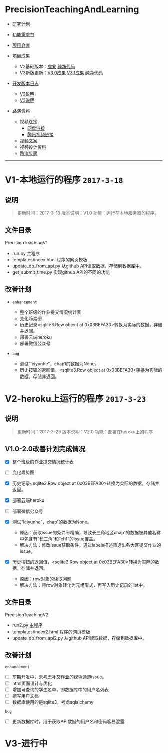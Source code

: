# PrecisionTeachingAndLearning

+ [研究计划](https://github.com/leiyunhe/PrecisionTeachingAndLearning/blob/master/DevPlan.md)
+ [功能需求书](https://github.com/leiyunhe/PrecisionTeachingAndLearning/blob/master/FunctionalRequirement.md)
+ [项目仓库](https://github.com/leiyunhe/PrecisionTeachingAndLearning)
+ 项目成果
    + V2基础版本：[成果](https://precisionteach.herokuapp.com/)   [纯净代码](https://github.com/leiyunhe/PrecisionTeching)
    + V3新版更新：[V3.0成果](https://learninganalytics.herokuapp.com/) [V3.1成果](https://precisionlearning.herokuapp.com/)  [纯净代码](https://github.com/leiyunhe/learninganalytics)
          
+ [开发版本日志](https://github.com/leiyunhe/PrecisionTeachingAndLearning/issues/12)
    + [V2说明](https://github.com/leiyunhe/PrecisionTeachingAndLearning/issues/10)
    + [V3说明](https://github.com/leiyunhe/PrecisionTeachingAndLearning/issues/11)
+ [路演资料](https://github.com/leiyunhe/PrecisionTeachingAndLearning/issues/9)
    + 视频连接
        + [网盘链接](http://pan.baidu.com/s/1c1UO0m)
        + [腾讯视频链接](https://v.qq.com/x/page/c0387orja25.html)
    + [视频文案](https://github.com/leiyunhe/PrecisionTeachingAndLearning/issues/16)
    + [视频设计资料](https://github.com/leiyunhe/PrecisionTeachingAndLearning/tree/master/ppt)
    + [路演步骤](https://github.com/leiyunhe/PrecisionTeachingAndLearning/issues/18)



------------------------------------------
# V1-本地运行的程序 ```2017-3-18```

## 说明

> 更新时间：2017-3-18
> 版本说明：V1.0
> 功能：运行在本地服务器的程序。


## 文件目录



PrecisionTeachingV1

+ run.py 主程序
+ templates/index.html 程序的网页模板
+ update_db_from_api.py 从github API读取数据，存储到数据库中。
+ get_submit_time.py 实现github API的不同的功能

## 改善计划

+ ```enhancement```

    - 整个班级的作业提交情况统计表
    - 变化趋势图
    - 历史记录<sqlite3.Row object at 0x03BEFA30>转换为实际的数据，存储并返回。
    - 部署云端heroku
    - 部署微信公众号

+ ```bug``` 

    - 测试“leiyunhe”，chap1的数据为None。
    - 历史按钮的返回值，<sqlite3.Row object at 0x03BEFA30>转换为实际的数据，存储并返回。


# V2-heroku上运行的程序 ```2017-3-23```

## 说明

> 更新时间：2017-3-23
> 版本说明：V2.0
> 功能：部署在heroku上的程序

## V1.0-2.0改善计划完成情况

- [x] 整个班级的作业提交情况统计表
- [ ] 变化趋势图
- [x] 历史记录<sqlite3.Row object at 0x03BEFA30>转换为实际的数据，存储并返回。
- [x] 部署云端heroku
- [ ] 部署微信公众号
- [x] 测试“leiyunhe”，chap1的数据为None。

    + 原因：获取issue的条件不精确，导致长三角地区chap1的数据被其他名称中包含有“长三角”和“ch1”的issue覆盖。
    + 解决方法：修改issue获取条件，通过labels描述筛选出各大区提交作业的issue。
- [x] 历史按钮的返回值，<sqlite3.Row object at 0x03BEFA30>转换为实际的数据，存储并返回。
    + 原因：row对象的读取问题
    + 解决方法：将row对象转化为元组形式，再写入历史记录的list中。

## 文件目录

PrecisionTeachingV2

+ run2.py 主程序
+ templates/index2.html 程序的网页模板
+ update_db_from_api2.py 从github API读取数据，存储到数据库中。

## 改善计划

```enhancement```

- [ ] 前期开发中，未考虑补交作业的绿色通道issue。
- [ ] html页面设计与优化
- [ ] 增加可查询的学生名单，即数据库中的用户名列表
- [ ] 撰写用户文档
- [ ] 数据库使用的是sqlite3，考虑sqlalchemy

```bug```

- [ ] 更新数据库时，用于获取API数据的用户名和密码容易泄露


# V3-进行中